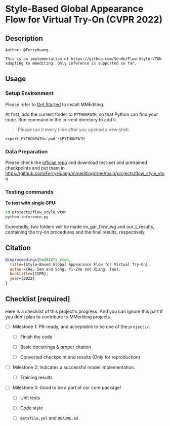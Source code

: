 # Style-Based Global Appearance Flow for Virtual Try-On (CVPR 2022)

## Description 
```
Author: @FerryHuang.

This is an implementation of https://github.com/SenHe/Flow-Style-VTON adapting to mmediting. Only inference is supported so far.
```

## Usage 

### Setup Environment 

Please refer to [Get Started](https://mmediting.readthedocs.io/en/latest/get_started/I.html) to install
MMEditing.

At first, add the current folder to `PYTHONPATH`, so that Python can find your code. Run command in the current directory to add it.

> Please run it every time after you opened a new shell.

```shell
export PYTHONPATH=`pwd`:$PYTHONPATH
```

### Data Preparation

Please check the [official repo](https://github.com/SenHe/Flow-Style-VTON) and download test-set and pretrained checkpoints and put them in https://github.com/FerryHuang/mmediting/tree/main/projects/flow_style_vton

### Testing commands 

**To test with single GPU:**

```bash
cd projects/flow_style_vton
python inference.py
```
Expectedly, two folders will be made im_gar_flow_wg and our_t_results, containing the
try-on procedures and the final results, respectively.

## Citation

<!-- Replace to the citation of the paper your project refers to. -->

```bibtex
@inproceedings{he2022fs_vton,
  title={Style-Based Global Appearance Flow for Virtual Try-On},
  author={He, Sen and Song, Yi-Zhe and Xiang, Tao},
  booktitle={CVPR},
  year={2022}
}
```

## Checklist \[required\]

Here is a checklist of this project's progress. And you can ignore this part if you don't plan to contribute
to MMediting projects.

- [ ] Milestone 1: PR-ready, and acceptable to be one of the `projects/`.

  - [ ] Finish the code

    <!-- The code's design shall follow existing interfaces and convention. For example, each model component should be registered into `mmedit.registry.MODELS` and configurable via a config file. -->

  - [ ] Basic docstrings & proper citation

    <!-- Each major class should contains a docstring, describing its functionality and arguments. If your code is copied or modified from other open-source projects, don't forget to cite the source project in docstring and make sure your behavior is not against its license. Typically, we do not accept any code snippet under GPL license. [A Short Guide to Open Source Licenses](https://medium.com/nationwide-technology/a-short-guide-to-open-source-licenses-cf5b1c329edd) -->

  - [ ] Converted checkpoint and results (Only for reproduction)

    <!-- If you are reproducing the result from a paper, make sure the model in the project can match that results. Also please provide checkpoint links or a checkpoint conversion script for others to get the pre-trained model. -->

- [ ] Milestone 2: Indicates a successful model implementation.

  - [ ] Training results

    <!-- If you are reproducing the result from a paper, train your model from scratch and verified that the final result can match the original result. -->

- [ ] Milestone 3: Good to be a part of our core package!

  - [ ] Unit tests

    <!-- Unit tests for the major module are required. [Example](https://github.com/open-mmlab/mmediting/blob/main/tests/test_models/test_backbones/test_vision_transformer.py) -->

  - [ ] Code style

    <!-- Refactor your code according to reviewer's comment. -->

  - [ ] `metafile.yml` and `README.md`

    <!-- It will used for mmediting to acquire your models. [Example](https://github.com/open-mmlab/mmediting/blob/main/configs/mvit/metafile.yml). In particular, you may have to refactor this README into a standard one. [Example](https://github.com/open-mmlab/mmediting/blob/main/configs/swin_transformer/README.md) -->
